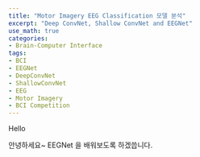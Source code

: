 ```yaml
---
title: "Motor Imagery EEG Classification 모델 분석"
excerpt: "Deep ConvNet, Shallow ConvNet and EEGNet"
use_math: true
categories:
- Brain-Computer Interface
tags:
- BCI
- EEGNet
- DeepConvNet
- ShallowConvNet
- EEG
- Motor Imagery
- BCI Competition
---
```


Hello

안녕하세요~
EEGNet 을 배워보도록 하겠씁니다. 

